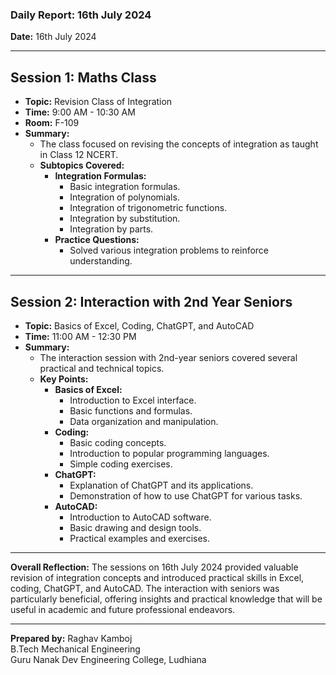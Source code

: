 ### Daily Report: 16th July 2024

**Date:** 16th July 2024

---

## Session 1: Maths Class
- **Topic:** Revision Class of Integration
- **Time:** 9:00 AM - 10:30 AM
- **Room:** F-109
- **Summary:**
  - The class focused on revising the concepts of integration as taught in Class 12 NCERT.
  - **Subtopics Covered:**
    - **Integration Formulas:**
      - Basic integration formulas.
      - Integration of polynomials.
      - Integration of trigonometric functions.
      - Integration by substitution.
      - Integration by parts.
    - **Practice Questions:**
      - Solved various integration problems to reinforce understanding.

---

## Session 2: Interaction with 2nd Year Seniors
- **Topic:** Basics of Excel, Coding, ChatGPT, and AutoCAD
- **Time:** 11:00 AM - 12:30 PM
- **Summary:**
  - The interaction session with 2nd-year seniors covered several practical and technical topics.
  - **Key Points:**
    - **Basics of Excel:**
      - Introduction to Excel interface.
      - Basic functions and formulas.
      - Data organization and manipulation.
    - **Coding:**
      - Basic coding concepts.
      - Introduction to popular programming languages.
      - Simple coding exercises.
    - **ChatGPT:**
      - Explanation of ChatGPT and its applications.
      - Demonstration of how to use ChatGPT for various tasks.
    - **AutoCAD:**
      - Introduction to AutoCAD software.
      - Basic drawing and design tools.
      - Practical examples and exercises.

---

**Overall Reflection:**
The sessions on 16th July 2024 provided valuable revision of integration concepts and introduced practical skills in Excel, coding, ChatGPT, and AutoCAD. The interaction with seniors was particularly beneficial, offering insights and practical knowledge that will be useful in academic and future professional endeavors.

---

**Prepared by:**
Raghav Kamboj  
B.Tech Mechanical Engineering  
Guru Nanak Dev Engineering College, Ludhiana

